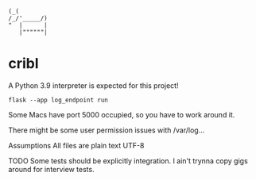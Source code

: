 ```
(_(
/_/'_____/)
"  |      |
   |""""""|
```
# cribl
A Python 3.9 interpreter is expected for this project!

```
flask --app log_endpoint run
```
Some Macs have port 5000 occupied, so you have to work around it.

There might be some user permission issues with /var/log...

Assumptions
All files are plain text UTF-8

TODO
Some tests should be explicitly integration.
I ain't trynna copy gigs around for interview tests.